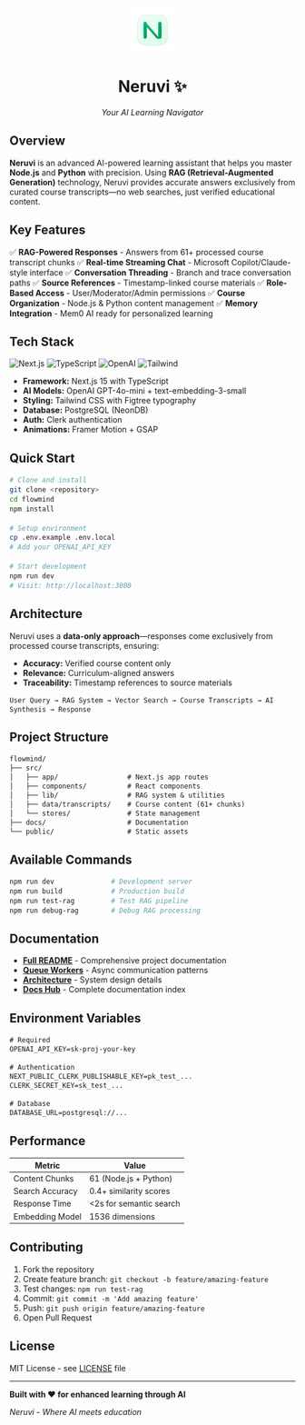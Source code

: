 <div align="center">
  <img src="./public/icon-192x192.svg" alt="Neruvi Logo" width="80" height="80" />
  <h1>Neruvi ✨</h1>
  <p><em>Your AI Learning Navigator</em></p>
</div>

## Overview

**Neruvi** is an advanced AI-powered learning assistant that helps you master **Node.js** and **Python** with precision. Using **RAG (Retrieval-Augmented Generation)** technology, Neruvi provides accurate answers exclusively from curated course transcripts—no web searches, just verified educational content.

## Key Features

✅ **RAG-Powered Responses** - Answers from 61+ processed course transcript chunks
✅ **Real-time Streaming Chat** - Microsoft Copilot/Claude-style interface
✅ **Conversation Threading** - Branch and trace conversation paths
✅ **Source References** - Timestamp-linked course materials
✅ **Role-Based Access** - User/Moderator/Admin permissions
✅ **Course Organization** - Node.js & Python content management
✅ **Memory Integration** - Mem0 AI ready for personalized learning

## Tech Stack

![Next.js](https://img.shields.io/badge/Next.js-15-000?style=flat-square) ![TypeScript](https://img.shields.io/badge/TypeScript-5-007ACC?style=flat-square) ![OpenAI](https://img.shields.io/badge/OpenAI-GPT--4o--mini-74AA9C?style=flat-square) ![Tailwind](https://img.shields.io/badge/Tailwind-4-06B6D4?style=flat-square)

- **Framework:** Next.js 15 with TypeScript
- **AI Models:** OpenAI GPT-4o-mini + text-embedding-3-small
- **Styling:** Tailwind CSS with Figtree typography
- **Database:** PostgreSQL (NeonDB)
- **Auth:** Clerk authentication
- **Animations:** Framer Motion + GSAP

## Quick Start

```bash
# Clone and install
git clone <repository>
cd flowmind
npm install

# Setup environment
cp .env.example .env.local
# Add your OPENAI_API_KEY

# Start development
npm run dev
# Visit: http://localhost:3000
```

## Architecture

Neruvi uses a **data-only approach**—responses come exclusively from processed course transcripts, ensuring:
- **Accuracy:** Verified course content only
- **Relevance:** Curriculum-aligned answers
- **Traceability:** Timestamp references to source materials

```
User Query → RAG System → Vector Search → Course Transcripts → AI Synthesis → Response
```

## Project Structure

```
flowmind/
├── src/
│   ├── app/                 # Next.js app routes
│   ├── components/          # React components
│   ├── lib/                 # RAG system & utilities
│   ├── data/transcripts/    # Course content (61+ chunks)
│   └── stores/              # State management
├── docs/                    # Documentation
└── public/                  # Static assets
```

## Available Commands

```bash
npm run dev              # Development server
npm run build            # Production build
npm run test-rag         # Test RAG pipeline
npm run debug-rag        # Debug RAG processing
```

## Documentation

- **[Full README](./README.md)** - Comprehensive project documentation
- **[Queue Workers](./docs/QUEUE_WORKERS.md)** - Async communication patterns
- **[Architecture](./docs/ARCHITECTURE.md)** - System design details
- **[Docs Hub](./docs/README.md)** - Complete documentation index

## Environment Variables

```env
# Required
OPENAI_API_KEY=sk-proj-your-key

# Authentication
NEXT_PUBLIC_CLERK_PUBLISHABLE_KEY=pk_test_...
CLERK_SECRET_KEY=sk_test_...

# Database
DATABASE_URL=postgresql://...
```

## Performance

| Metric | Value |
|--------|-------|
| Content Chunks | 61 (Node.js + Python) |
| Search Accuracy | 0.4+ similarity scores |
| Response Time | <2s for semantic search |
| Embedding Model | 1536 dimensions |

## Contributing

1. Fork the repository
2. Create feature branch: `git checkout -b feature/amazing-feature`
3. Test changes: `npm run test-rag`
4. Commit: `git commit -m 'Add amazing feature'`
5. Push: `git push origin feature/amazing-feature`
6. Open Pull Request

## License

MIT License - see [LICENSE](LICENSE) file

---

**Built with ❤️ for enhanced learning through AI**

*Neruvi - Where AI meets education*
